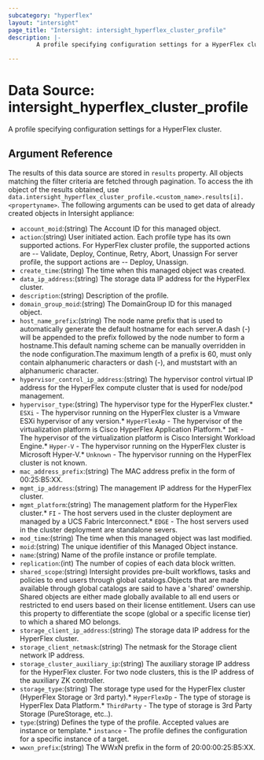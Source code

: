 ```yaml
---
subcategory: "hyperflex"
layout: "intersight"
page_title: "Intersight: intersight_hyperflex_cluster_profile"
description: |-
        A profile specifying configuration settings for a HyperFlex cluster.

---
```


# Data Source: intersight_hyperflex_cluster_profile
A profile specifying configuration settings for a HyperFlex cluster.
## Argument Reference
The results of this data source are stored in `results` property.
All objects matching the filter criteria are fetched through pagination.
To access the ith object of the results obtained, use `data.intersight_hyperflex_cluster_profile.<custom_name>.results[i].<propertyname>`.
The following arguments can be used to get data of already created objects in Intersight appliance:
* `account_moid`:(string) The Account ID for this managed object. 
* `action`:(string) User initiated action. Each profile type has its own supported actions. For HyperFlex cluster profile, the supported actions are -- Validate, Deploy, Continue, Retry, Abort, Unassign For server profile, the support actions are -- Deploy, Unassign. 
* `create_time`:(string) The time when this managed object was created. 
* `data_ip_address`:(string) The storage data IP address for the HyperFlex cluster. 
* `description`:(string) Description of the profile. 
* `domain_group_moid`:(string) The DomainGroup ID for this managed object. 
* `host_name_prefix`:(string) The node name prefix that is used to automatically generate the default hostname for each server.A dash (-) will be appended to the prefix followed by the node number to form a hostname.This default naming scheme can be manually overridden in the node configuration.The maximum length of a prefix is 60, must only contain alphanumeric characters or dash (-), and muststart with an alphanumeric character. 
* `hypervisor_control_ip_address`:(string) The hypervisor control virtual IP address for the HyperFlex compute cluster that is used for node/pod management. 
* `hypervisor_type`:(string) The hypervisor type for the HyperFlex cluster.* `ESXi` - The hypervisor running on the HyperFlex cluster is a Vmware ESXi hypervisor of any version.* `HyperFlexAp` - The hypervisor of the virtualization platform is Cisco HyperFlex Application Platform.* `IWE` - The hypervisor of the virtualization platform is Cisco Intersight Workload Engine.* `Hyper-V` - The hypervisor running on the HyperFlex cluster is Microsoft Hyper-V.* `Unknown` - The hypervisor running on the HyperFlex cluster is not known. 
* `mac_address_prefix`:(string) The MAC address prefix in the form of 00:25:B5:XX. 
* `mgmt_ip_address`:(string) The management IP address for the HyperFlex cluster. 
* `mgmt_platform`:(string) The management platform for the HyperFlex cluster.* `FI` - The host servers used in the cluster deployment are managed by a UCS Fabric Interconnect.* `EDGE` - The host servers used in the cluster deployment are standalone severs. 
* `mod_time`:(string) The time when this managed object was last modified. 
* `moid`:(string) The unique identifier of this Managed Object instance. 
* `name`:(string) Name of the profile instance or profile template. 
* `replication`:(int) The number of copies of each data block written. 
* `shared_scope`:(string) Intersight provides pre-built workflows, tasks and policies to end users through global catalogs.Objects that are made available through global catalogs are said to have a 'shared' ownership. Shared objects are either made globally available to all end users or restricted to end users based on their license entitlement. Users can use this property to differentiate the scope (global or a specific license tier) to which a shared MO belongs. 
* `storage_client_ip_address`:(string) The storage data IP address for the HyperFlex cluster. 
* `storage_client_netmask`:(string) The netmask for the Storage client network IP address. 
* `storage_cluster_auxiliary_ip`:(string) The auxiliary storage IP address for the HyperFlex cluster. For two node clusters, this is the IP address of the auxiliary ZK controller. 
* `storage_type`:(string) The storage type used for the HyperFlex cluster (HyperFlex Storage or 3rd party).* `HyperFlexDp` - The type of storage is HyperFlex Data Platform.* `ThirdParty` - The type of storage is 3rd Party Storage (PureStorage, etc..). 
* `type`:(string) Defines the type of the profile. Accepted values are instance or template.* `instance` - The profile defines the configuration for a specific instance of a target. 
* `wwxn_prefix`:(string) The WWxN prefix in the form of 20:00:00:25:B5:XX. 
 
